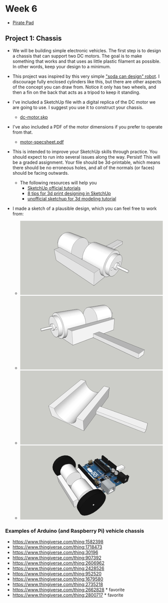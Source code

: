 # Week 6

+ [Pirate Pad](http://piratepad.net/ep/pad/view/ro.B8MdXW-fXTZ/latest)

## Project 1: Chassis

+ We will be building simple electronic vehicles. The first step is to design a chassis that can support two DC motors.  The goal is to make something that works and that uses as little plastic filament as possible. In other words, keep your design to a minimum.

+ This project was inspired by this very simple ["soda can design" robot](http://www.ardumotive.com/can-robot-en.html). I discourage fully enclosed cylinders like this, but there are other aspects of the concept you can draw from. Notice it only has two wheels, and then a fin on the back that acts as a tripod to keep it standing.

+ I've included a SketchUp file with a digital replica of the DC motor we are going to use. I suggest you use it to construct your chassis.
	+ [dc-motor.skp](dc-motor.skp)
+ I've also included a PDF of the motor dimensions if you prefer to operate from that.
	+ [motor-specsheet.pdf](motor-specsheet.pdf)

+ This is intended to improve your SketchUp skills through practice. You should expect to run into several issues along the way. Persist! This will be a graded assignment. Your file should be 3d-printable, which means there should be no erroneous holes, and all of the normals (or faces) should be facing outwards.
	+ The following resources will help you
		+ [SketchUp official tutorials](https://www.sketchup.com/learn)
		+ [8 tips for 3d print designing in SketchUp](https://mastersketchup.com/8-tips-for-3d-printing-with-sketchup/)
		+ [unofficial sketchup for 3d modeling tutorial](https://www.youtube.com/watch?v=RPQliNKJKto)

+ I made a sketch of a plausible design, which you can feel free to work from:
	+ ![chassis-example1.jpg](chassis-example1.jpg)
	+ ![chassis-example2.jpg](chassis-example2.jpg)
	+ ![chassis-example3.jpg](chassis-example3.jpg)
	+ ![chassis-example4.jpg](chassis-example4.jpg)


### Examples of Arduino (and Raspberry Pi) vehicle chassis
+ https://www.thingiverse.com/thing:1582398
+ https://www.thingiverse.com/thing:1718473
+ https://www.thingiverse.com/thing:30196
+ https://www.thingiverse.com/thing:907392
+ https://www.thingiverse.com/thing:2606962
+ https://www.thingiverse.com/thing:2428526
+ https://www.thingiverse.com/thing:952520
+ https://www.thingiverse.com/thing:1679580
+ https://www.thingiverse.com/thing:2735218
+ https://www.thingiverse.com/thing:2662828 * favorite
+ https://www.thingiverse.com/thing:2800717 * favorite
